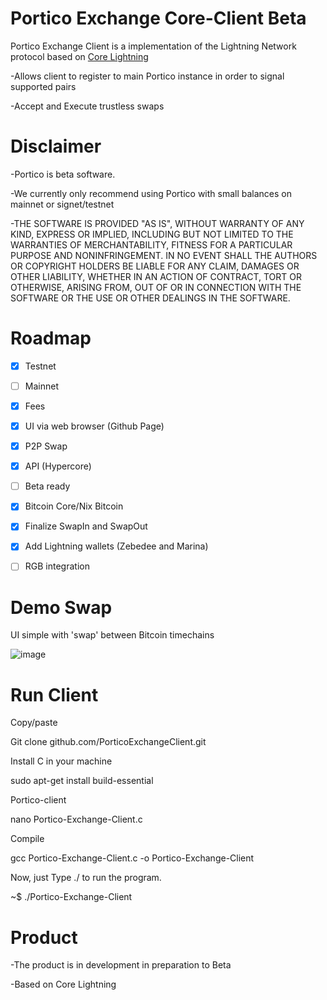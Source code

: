 # Portico  Exchange Core-Client Beta

Portico Exchange Client is a  implementation of the Lightning Network protocol based on [Core Lightning](https://github.com/PorticoExchange/PorticoExchangeFrontendClientV4)

-Allows client to register to main Portico instance in order to signal supported pairs

-Accept and Execute trustless swaps

# Disclaimer

-Portico is beta software.

-We currently only recommend using Portico with small balances on mainnet or signet/testnet

-THE SOFTWARE IS PROVIDED "AS IS", WITHOUT WARRANTY OF ANY KIND, EXPRESS OR IMPLIED, INCLUDING BUT NOT LIMITED TO THE WARRANTIES OF MERCHANTABILITY, FITNESS FOR A PARTICULAR PURPOSE AND NONINFRINGEMENT. IN NO EVENT SHALL THE AUTHORS OR COPYRIGHT HOLDERS BE LIABLE FOR ANY CLAIM, DAMAGES OR OTHER LIABILITY, WHETHER IN AN ACTION OF CONTRACT, TORT OR OTHERWISE, ARISING FROM, OUT OF OR IN CONNECTION WITH THE SOFTWARE OR THE USE OR OTHER DEALINGS IN THE SOFTWARE.

# Roadmap
- [X] Testnet
- [ ] Mainnet
- [X] Fees
- [X] UI via web browser (Github Page) 
- [X] P2P Swap
- [X] API (Hypercore)
- [ ] Beta ready
- [X] Bitcoin Core/Nix Bitcoin
- [X] Finalize SwapIn and SwapOut
- [X] Add Lightning wallets (Zebedee and Marina)
- [ ] RGB integration


# Demo Swap

UI simple with 'swap' between Bitcoin timechains

![image](https://user-images.githubusercontent.com/83122757/227936051-bacfd5d4-21a5-43a9-bc2c-d705c78381f1.png)


# Run Client

Copy/paste

Git clone github.com/PorticoExchangeClient.git

Install C in your machine

sudo apt-get install build-essential

Portico-client

nano Portico-Exchange-Client.c

Compile

gcc Portico-Exchange-Client.c -o Portico-Exchange-Client

Now, just Type ./<output name> to run the program.

~$ ./Portico-Exchange-Client

# Product

-The product is in development in preparation to Beta

-Based on Core Lightning


